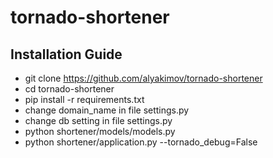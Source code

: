 # tornado-shortener

## Installation Guide

* git clone https://github.com/alyakimov/tornado-shortener
* cd tornado-shortener
* pip install -r requirements.txt
* change domain_name in file settings.py
* change db setting in file settings.py
* python shortener/models/models.py
* python shortener/application.py --tornado_debug=False
